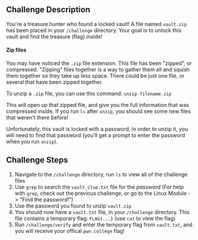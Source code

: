 ## Challenge Description
You're a treasure hunter who found a locked vault! A file named `vault.zip` has been placed in your `/challenge` directory. Your goal is to unlock this vault and find the treasure (flag) inside!

#### Zip files
You may have noticed the `.zip` file extension. This file has been "zipped", or compressed.
"Zipping" files together is a way to gather them all and squish them together so they take up less space. There could be just one file, or several that have been zipped together.

To unzip a `.zip` file, you can use this command: `unzip filename.zip`

This will open up that zipped file, and give you the full information that was compressed inside. If you run `ls` after `unzip`, you should see some new files that weren't there before!

Unfortunately, this vault is locked with a password, in order to unzip it, you will need to find that password (you'll get a prompt to enter the password when you run `unzip`).

## Challenge Steps
1. Navigate to the `/challenge` directory, run `ls` to view all of the challenge files
2. Use `grep` to search the `vault_clue.txt` file for the *password* (For help with `grep`, check out the previous challenge, or go to the Linux Module -> "Find the password!")
3. Use the password you found to unzip `vault.zip`
4. You should now have a `vault.txt` file, in your `/challenge` directory. This file contains a temporary flag: `FLAG{...}` (use `cat` to view the flag)
5. Run `/challenge/verify` and enter the temporary flag from `vault.txt`, and you will receive your offical `pwn.college` flag!
